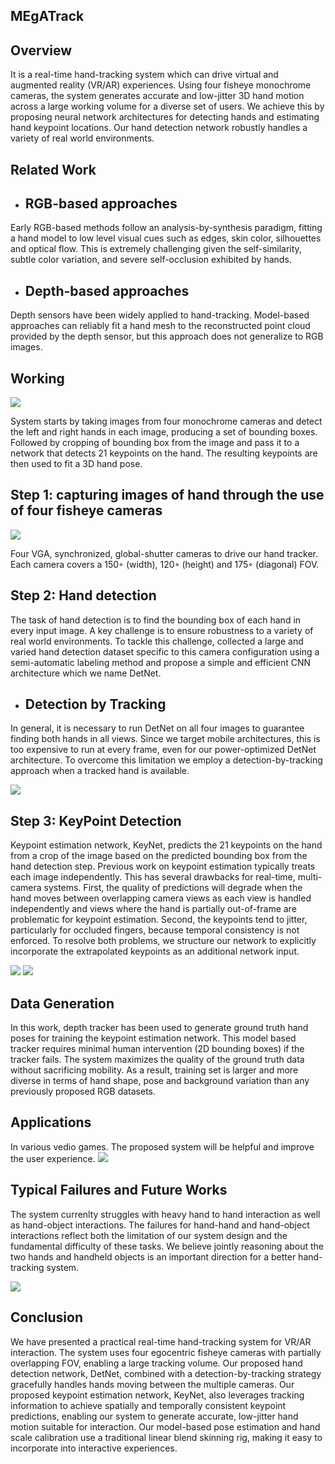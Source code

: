 ## MEgATrack

## Overview

It is a real-time hand-tracking system which can drive virtual and augmented reality (VR/AR) experiences. Using four fisheye monochrome cameras, the system generates accurate and low-jitter 3D hand motion across a large working volume for a diverse set of users. We achieve this by proposing neural network architectures for detecting hands and estimating hand keypoint locations. Our hand detection network robustly handles a variety of real world environments.

## Related Work

- ## RGB-based approaches <br>
Early RGB-based methods follow an analysis-by-synthesis paradigm, fitting a hand model to low level visual cues such as edges, skin color, silhouettes and optical flow. This is extremely challenging given the self-similarity, subtle color variation, and severe self-occlusion exhibited by hands.

- ## Depth-based approaches <br>
Depth sensors have been widely applied to hand-tracking. Model-based approaches can reliably fit a hand mesh to the reconstructed point cloud provided by the depth sensor, but this approach does not generalize to RGB images.

## Working

![](images/fig3.PNG)

System starts by taking images from four monochrome cameras and detect the left and right hands in each image, producing a set of bounding boxes. Followed by cropping of bounding box from the image and pass it to a network that detects 21 keypoints on the hand. The resulting keypoints are then used to fit a 3D hand pose.

## Step 1: capturing images of hand through the use of four fisheye cameras 

![](images/fig9.JPG)

Four VGA, synchronized, global-shutter cameras to drive our hand tracker. Each camera covers a 150◦ (width), 120◦ (height) and 175◦ (diagonal) FOV.

## Step 2: Hand detection

The task of hand detection is to find the bounding box of each hand in every input image. A key challenge is to ensure robustness to a variety of real world environments. To tackle this challenge, collected a large and varied hand detection dataset specific to this camera configuration using a semi-automatic labeling method and propose a simple and efficient CNN architecture which we name DetNet.
- ## Detection by Tracking <br>
In general, it is necessary to run DetNet on all four images to guarantee finding both hands in all views. Since we target mobile architectures, this is too expensive to run at every frame, even for our power-optimized DetNet architecture. To overcome this limitation we employ a detection-by-tracking approach when a tracked hand is available.

![](images/fig10.PNG)

## Step 3: KeyPoint Detection

Keypoint estimation network, KeyNet, predicts the 21 keypoints on the hand from a crop of the image based on the predicted bounding box from the hand detection step. Previous work on keypoint estimation typically treats each image independently. This has several drawbacks for real-time, multi-camera systems. First, the quality of predictions will degrade when the hand moves between overlapping camera views as each view is handled independently and views where the hand is partially out-of-frame are problematic for keypoint estimation. Second, the keypoints tend to jitter, particularly for occluded fingers, because temporal consistency is not enforced. To resolve both problems, we structure our network to explicitly incorporate the extrapolated keypoints as an additional network input.

![](images/fig5.PNG)
![](images/fig6.PNG)

## Data Generation
In this work, depth tracker has been used to generate ground truth hand poses for training the keypoint estimation network. This model based tracker requires minimal human intervention (2D bounding boxes) if the tracker fails. The system maximizes the quality of the ground truth data without sacrificing mobility. As a result, training set is larger and more diverse in terms of hand shape, pose and background variation than any previously proposed RGB datasets.

## Applications

In various vedio games. The proposed system will be helpful and improve the user experience.
![](images/appl.PNG)

## Typical Failures and Future Works

The system currenlty struggles with heavy hand to hand interaction as well as hand-object interactions. The failures for hand-hand and hand-object interactions reflect both the limitation of our system design and the fundamental difficulty of these tasks. We believe jointly reasoning about the two hands and handheld objects is an important direction for a better hand-tracking system.

![](images/fig2.PNG)

## Conclusion

We have presented a practical real-time hand-tracking system for VR/AR interaction. The system uses four egocentric fisheye cameras with partially overlapping FOV, enabling a large tracking volume. Our proposed hand detection network, DetNet, combined with a detection-by-tracking strategy gracefully handles hands moving between the multiple cameras. Our proposed keypoint estimation network, KeyNet, also leverages tracking information to achieve spatially and temporally consistent keypoint predictions, enabling our system to generate accurate, low-jitter hand motion suitable for interaction. Our model-based pose estimation and hand scale calibration use a traditional linear blend skinning rig, making it easy to incorporate into interactive experiences.

